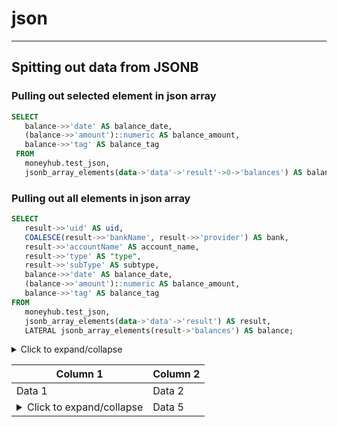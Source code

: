 # json

---

## Spitting out data from JSONB

### Pulling out selected element in json array

```sql
SELECT
   balance->>'date' AS balance_date,
   (balance->>'amount')::numeric AS balance_amount,
   balance->>'tag' AS balance_tag
 FROM
   moneyhub.test_json,
   jsonb_array_elements(data->'data'->'result'->0->'balances') AS balance;

```

### Pulling out all elements in json array

```sql
SELECT
   result->>'uid' AS uid,
   COALESCE(result->>'bankName', result->>'provider') AS bank,
   result->>'accountName' AS account_name,
   result->>'type' AS "type",
   result->>'subType' AS subtype,
   balance->>'date' AS balance_date,
   (balance->>'amount')::numeric AS balance_amount,
   balance->>'tag' AS balance_tag
FROM
   moneyhub.test_json,
   jsonb_array_elements(data->'data'->'result') AS result,
   LATERAL jsonb_array_elements(result->'balances') AS balance;


```

<details>
  <summary>Click to expand/collapse</summary>

  This is the content of the collapsible section.

  You can add any Markdown content here.

</details>


| Column 1 | Column 2 |
|----------|----------|
| Data 1   | Data 2   |
| <details> <summary>Click to expand/collapse</summary> This is the content of the collapsible section.  You can add any Markdown content here.</details>  | Data 5   |



